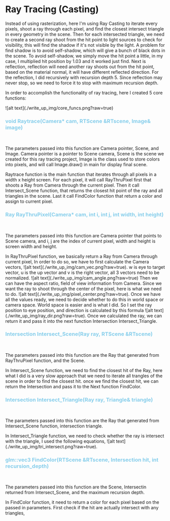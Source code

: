 <h1>Ray Tracing (Casting)</h1>

<div>
<p>
    Instead of using rasterization, here I'm using Ray Casting to iterate every pixels, shoot a ray through each pixel, and find the closest intersect triangle in every geometry in the scene. Then for each intersected triangle, we need to create a second ray shoot from the hit point to light sources to check for visibility, this will find the shadow if it's not visible by the light. A problem for find shadow is to avoid self-shadow, which will give a bunch of black dots in the scene. To avoid self-shadow, we simply move the hit point a little, in my case, I multiplied hit position by 1.03 and it worked just find. Next is reflection, reflection will need another ray shoots out from the hit point, based on the material normal, it will have different reflected direction. For the reflection, I did recursively with recursion depth 5. Since reflection may never stop, so we need to force it to stop with maximum recursion depth.
</p>
</div>
<div>
<p>
In order to accomplish the functionality of ray tracing, here I created 5 core functions: 
</p>
</div>
![alt text](./write_up_img/core_funcs.png?raw=true)
<div>
<h3 style="color:skyblue">void Raytrace(Camera* cam, RTScene &RTscene, Image& image)</h3><br>
<p>
The parameters passed into this function are Camera pointer, Scene, and Image. Camera pointer is a pointer to Scene camera, Scene is the scene we created for this ray tracing project, Image is the class used to store colors into pixels, and will call Image.draw() in main for display final scene.
</p>
<p>Raytrace function is the main function that iterates through all pixels in a width x height screen. For each pixel, it will call RayThruPixel first that shoots a Ray from Camera through the current pixel. Then it call Intersect_Scene function, that returns the closest hit point of the ray and all triangles in the scene. Last it call FindColor function that return a color and assign to current pixel.
</p>

</div>

<div>
<h3 style="color:skyblue">Ray RayThruPixel(Camera* cam, int i, int j, int width, int height)</h3><br>
<p>
The parameters passed into this function are Camera pointer that points to Scene camera, and i, j are the index of current pixel, width and height is screen width and height.
</p>
<p>
In RayThruPixel function, we basically return a Ray from Camera through current pixel, In order to do so, we have to first calculate the Camera vectors, ![alt text](./write_up_img/cam_vec.png?raw=true).
w is eye to target vector, u is the up vector and v is the right vector, all 3 vectors need to be normalized. 
![alt text](./write_up_img/cam_angle.png?raw=true)
Then we can have the aspect ratio, field of view information from Camera. Since we want the ray to shoot through the center of the pixel, here is what we need to do. ![alt text](./write_up_img/pixel_center.png?raw=true).
Once we have all the values ready, we need to decide whether to do this in world space or camera space. World space is easier and is what I did. So I set the ray position to eye position, and direction is calculated by this formula ![alt text](./write_up_img/ray_dir.png?raw=true). Once we calculated the ray, we can return it and pass it into the next function Intersection Intersect_Triangle. 
</p>

</div>

<div>
<h3 style="color:skyblue">Intersection Intersect_Scene(Ray ray, RTScene &RTscene)</h3><br>
<p>
The parameters passed into this function are the Ray that generated from RayThruPixel function, and the Scene.
</p>
<p>
In Intersect_Scene function, we need to find the closest hit of the Ray, here what I did is a very slow approach that we need to iterate all trangles of the scene in order to find the closest hit. once we find the closest hit, we can return the Intersection and pass it to the Next function FindColor.
</p>

</div>


<div>
<h3 style="color:skyblue">Intersection Intersect_Triangle(Ray ray, Triangle& triangle)</h3><br>
<p>
The parameters passed into this function are the Ray that generated from Intersect_Scene function, intersection triangle.
</p>
<p>
In Intersect_Triangle function, we need to check whether the ray is intersect with the triangle, I used the following equations, ![alt text](./write_up_img/tri_intersect.png?raw=true). 
</p>

</div>


<div>
<h3 style="color:skyblue">glm::vec3 FindColor(RTScene &RTscene, Intersection hit, int recursion_depth)</h3><br>
<p>
The parameters passed into this function are the Scene, Intersectin returned from Intersect_Scene, and the maximum recursion depth.
</p>
<p>
In FindColor function, it need to return a color for each pixel based on the passed in parameters. First check if the hit are actually intersect with any triangles, 
</p>

</div>
